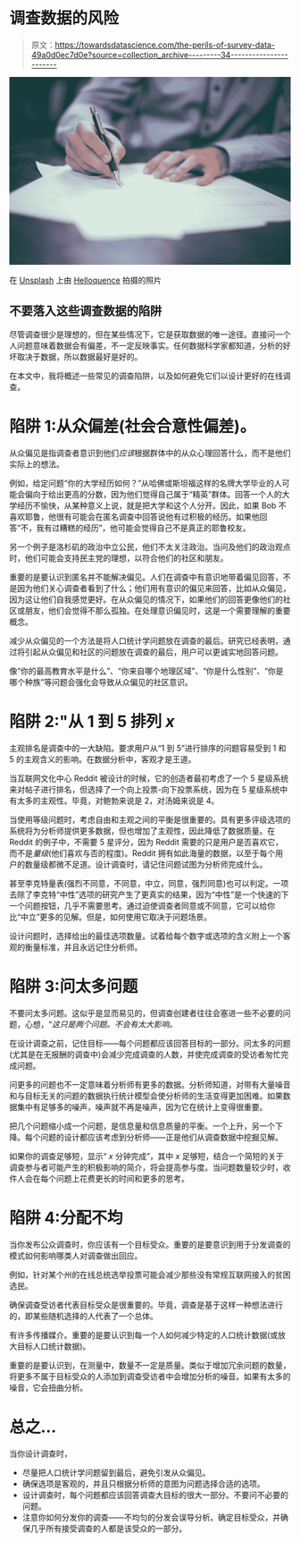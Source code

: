 # 调查数据的风险

> 原文：<https://towardsdatascience.com/the-perils-of-survey-data-49a0d0ec7d0e?source=collection_archive---------34----------------------->

![](img/c1af0055fb0bb802d03d94238a043f16.png)

在 [Unsplash](https://unsplash.com?utm_source=medium&utm_medium=referral) 上由 [Helloquence](https://unsplash.com/@helloquence?utm_source=medium&utm_medium=referral) 拍摄的照片

## 不要落入这些调查数据的陷阱

尽管调查很少是理想的，但在某些情况下，它是获取数据的唯一途径。直接问一个人问题意味着数据会有偏差，不一定反映事实。任何数据科学家都知道，分析的好坏取决于数据，所以数据最好是好的。

在本文中，我将概述一些常见的调查陷阱，以及如何避免它们以设计更好的在线调查。

# 陷阱 1:从众偏差(社会合意性偏差)。

从众偏见是指调查者意识到他们*应该*根据群体中的从众心理回答什么，而不是他们实际上的想法。

例如，给定问题“你的大学经历如何？”从哈佛或斯坦福这样的名牌大学毕业的人可能会偏向于给出更高的分数，因为他们觉得自己属于“精英”群体。回答一个人的大学经历不愉快，从某种意义上说，就是把大学和这个人分开。因此，如果 Bob 不喜欢耶鲁，他很有可能会在匿名调查中回答说他有过积极的经历。如果他回答“不，我有过糟糕的经历”，他可能会觉得自己不是真正的耶鲁校友。

另一个例子是洛杉矶的政治中立公民，他们不太关注政治。当问及他们的政治观点时，他们可能会支持民主党的理想，以符合他们的社区和朋友。

重要的是要认识到匿名并不能解决偏见。人们在调查中有意识地带着偏见回答，不是因为他们关心调查者看到了什么；他们用有意识的偏见来回答，比如从众偏见，因为这让他们自我感觉更好。在从众偏见的情况下，如果他们的回答更像他们的社区或朋友，他们会觉得不那么孤独。在处理意识偏见时，这是一个需要理解的重要概念。

减少从众偏见的一个方法是将人口统计学问题放在调查的最后。研究已经表明，通过将引起从众偏见和社区的问题放在调查的最后，用户可以更诚实地回答问题。

像“你的最高教育水平是什么”、“你来自哪个地理区域”、“你是什么性别”、“你是哪个种族”等问题会强化会导致从众偏见的社区意识。

# 陷阱 2:"从 1 到 5 排列 *x*

主观排名是调查中的一大缺陷。要求用户从“1 到 5”进行排序的问题容易受到 1 和 5 的主观含义的影响。在数据分析中，客观才是王道。

当互联网文化中心 Reddit 被设计的时候，它的创造者最初考虑了一个 5 星级系统来对帖子进行排名，但选择了一个向上投票-向下投票系统，因为在 5 星级系统中有太多的主观性。毕竟，对鲍勃来说是 2，对汤姆来说是 4。

当使用等级问题时，考虑自由和主观之间的平衡是很重要的。具有更多评级选项的系统将为分析师提供更多数据，但也增加了主观性，因此降低了数据质量。在 Reddit 的例子中，不需要 5 星评分，因为 Reddit 需要的只是用户是否喜欢它，而不是*量级*(他们喜欢与否的程度)。Reddit 拥有如此海量的数据，以至于每个用户的数量级都微不足道。设计调查时，请记住问题试图为分析师完成什么。

甚至李克特量表(强烈不同意，不同意，中立，同意，强烈同意)也可以判定。一项去除了李克特“中性”选项的研究产生了更真实的结果，因为“中性”是一个快速的下一个问题按钮，几乎不需要思考。通过迫使调查者同意或不同意，它可以给你比“中立”更多的见解。但是，如何使用它取决于问题场景。

设计问题时，选择给出的最佳选项数量。试着给每个数字或选项的含义附上一个客观的衡量标准，并且永远记住分析师。

# 陷阱 3:问太多问题

不要问太多问题。这似乎是显而易见的，但调查创建者往往会塞进一些不必要的问题，心想，“*这只是两个问题。不会有太大影响。*

在设计调查之前，记住目标——每个问题都应该回答目标的一部分。问太多的问题(尤其是在无报酬的调查中)会减少完成调查的人数，并使完成调查的受访者匆忙完成问题。

问更多的问题也不一定意味着分析师有更多的数据。分析师知道，对带有大量噪音和与目标无关的问题的数据执行统计模型会使分析师的生活变得更加困难。如果数据集中有足够多的噪声，噪声就不再是噪声，因为它在统计上变得很重要。

把几个问题缩小成一个问题，是信息量和信息质量的平衡。一个上升，另一个下降。每个问题的设计都应该考虑到分析师——正是他们从调查数据中挖掘见解。

如果你的调查足够短，显示“ *x* 分钟完成”，其中 *x* 足够短，结合一个简短的关于调查参与者可能产生的积极影响的简介，将会提高参与度。当问题数量较少时，收件人会在每个问题上花费更长的时间和更多的思考。

# 陷阱 4:分配不均

当你发布公众调查时，你应该有一个目标受众。重要的是要意识到用于分发调查的模式如何影响哪类人对调查做出回应。

例如，针对某个州的在线总统选举投票可能会减少那些没有常规互联网接入的贫困选民。

确保调查受访者代表目标受众是很重要的。毕竟，调查是基于这样一种想法进行的，即某些随机选择的人代表了一个总体。

有许多传播媒介。重要的是要认识到每一个人如何减少特定的人口统计数据(或放大目标人口统计数据)。

重要的是要认识到，在测量中，数量不一定是质量。类似于增加冗余问题的数量，将更多不属于目标受众的人添加到调查受访者中会增加分析的噪音。如果有太多的噪音，它会扭曲分析。

# 总之…

当你设计调查时，

*   尽量把人口统计学问题留到最后，避免引发从众偏见。
*   确保选项是客观的，并且只根据分析师的意图为问题选择合适的选项。
*   设计调查时，每个问题都应该回答调查大目标的很大一部分。不要问不必要的问题。
*   注意你如何分发你的调查——不均匀的分发会误导分析。确定目标受众，并确保几乎所有接受调查的人都是该受众的一部分。